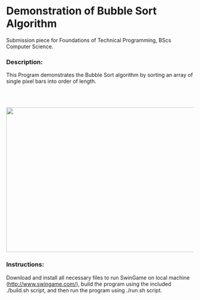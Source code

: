 # Demonstration of Bubble Sort Algorithm
Submission piece for Foundations of Technical Programming, BScs Computer Science.

### Description:
This Program demonstrates the Bubble Sort algorithm by sorting an array of single pixel bars into order of length.


<br />&nbsp;<br />
<p align="center">
  <img width="775" height="388" src="https://gdurl.com/S5yE">
</p>

### Instructions:
Download and install all necessary files to run SwinGame on local machine (http://www.swingame.com/), build the program using the included ./build.sh script, and then run the program using ./run.sh script.
